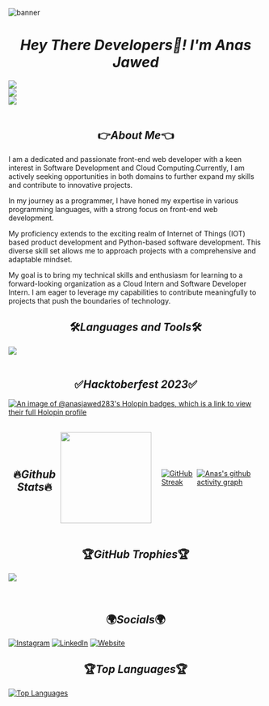 <!-- --------------------------------------------------------------------------------------------------------------------------------------------- -->
![banner](https://github.com/anasjawed283/anasjawed283/assets/103234658/a0d4f62c-d341-4de4-9dce-2daf65e0643b)
<!-- --------------------------------------------------------------------------------------------------------------------------------------------- -->

<div id="header" align="center">
  <h1><i>Hey There Developers👋! I'm <b>Anas Jawed</b></i></h1>
</div>

<!-- --------------------------------------------------------------------------------------------------------------------------------------------- -->
<div align="center">
  <img src="https://komarev.com/ghpvc/?username=anasjawed283&style=flat-square&color=yellow" style="margin: 0 auto; display: block;" />
  <img src="https://img.shields.io/github/stars/anasjawed283?affiliations=OWNER&color=%23FFFF00&label=github%20stars&logo=github&logoColor=%23fffFF&style=flat" style="margin: 0 auto; display: block;" />
  <img src="https://img.shields.io/github/followers/anasjawed283?affiliations=OWNER&color=%23FFFF00&label=github%20followers&logo=github&logoColor=%23fffFF&style=flat" style="margin: 0 auto; display: block;" />

</div>

<!-- --------------------------------------------------------------------------------------------------------------------------------------------- -->
<br>
<h2 align='center'>👉<i>About Me</i>👈</h2>
<p>I am a dedicated and passionate front-end web developer with a keen interest in Software Development and Cloud Computing.Currently, I am actively seeking opportunities in both domains to further expand my skills and contribute to innovative projects.
  
In my journey as a programmer, I have honed my expertise in various programming languages, with a strong focus on front-end web development.

My proficiency extends to the exciting realm of Internet of Things (IOT) based product development and Python-based software development. This diverse skill set allows me to approach projects with a comprehensive and adaptable mindset.

My goal is to bring my technical skills and enthusiasm for learning to a forward-looking organization as a Cloud Intern and Software Developer Intern. I am eager to leverage my capabilities to contribute meaningfully to projects that push the boundaries of technology.</p>

<!-- --------------------------------------------------------------------------------------------------------------------------------------------- -->

<h2 align='center'>🛠️<i>Languages and Tools</i>🛠️</h2>
  <a href="https://skillicons.dev" align="center">
    <img align="center" src="https://skillicons.dev/icons?i=html,css,js,typescript,react,tailwind,bootstrap,nextjs,git,github,aws,azure,wordpress,figma,vercel,c,cpp,java,python,r,linux,ubuntu,ros,octave,autocad,arduino,matlab" /></a>
<br>
<!-- --------------------------------------------------------------------------------------------------------------------------------------------- -->
<br>
<h2 align='center'>✅<i>Hacktoberfest 2023</i>✅</h2>

[![An image of @anasjawed283's Holopin badges, which is a link to view their full Holopin profile](https://holopin.me/anasjawed283)](https://holopin.io/@anasjawed283)

<!-- --------------------------------------------------------------------------------------------------------------------------------------------- -->
<br>
<div style="display: flex; align-items: center; justify-content: center;">
<h2 align='center'>🔥<i>Github Stats</i>🔥</h2>
  <div style="text-align: center; margin-right: 20px;">
    <a href="https://github.com/anasjawed283">
      <img height="180em" src="https://github-readme-stats-eight-theta.vercel.app/api?username=anasjawed283&show_icons=true&theme=dark&background=000000&include_all_commits=true&count_private=true"/>
    </a>
  </div>
  

  <div>
    <a href="https://git.io/streak-stats">
      <img src="http://github-readme-streak-stats.herokuapp.com?user=anasjawed283&theme=dark&background=000000" alt="GitHub Streak">
    </a>
  </div>

  [![Anas's github activity graph](https://github-readme-activity-graph.vercel.app/graph?username=anasjawed283&theme=react-dark)](https://github.com/anasjawed283/github-readme-activity-graph)

</div>
<br>
<!-- --------------------------------------------------------------------------------------------------------------------------------------------- -->
<h2 align='center'>🏆<i>GitHub Trophies</i>🏆</h2>


![](https://github-profile-trophy.vercel.app/?username=anasjawed283&theme=gitdimmed&no-frame=false&no-bg=false&margin-w=4)


<!-- --------------------------------------------------------------------------------------------------------------------------------------------- -->

<br>
<h2 align='center'>🌍<i>Socials</i>🌍</h2>

  [![Instagram](https://img.shields.io/badge/Instagram-%23E4405F.svg?logo=Instagram&logoColor=white)](https://instagram.com/anas_jawed9484)
  [![LinkedIn](https://img.shields.io/badge/LinkedIn-%230077B5.svg?logo=linkedin&logoColor=white)](https://www.linkedin.com/in/anas-jawed283/)
  [![Website](https://img.shields.io/badge/Website-%23800080.svg?logo=Gmail&logoColor=white)](https://anasjawed283.github.io)

<!-- --------------------------------------------------------------------------------------------------------------------------------------------- -->

  

  
  
<!--

<h3><b>Visitors:</b></h3>

![Visitor Count](https://profile-counter.glitch.me/{anasjawed283}/count.svg)


<div id="badges" align="center">
  <a href="https://github.com/anasjawed283/anasjawed283/discussions/1">
    <img src="https://img.shields.io/badge/Click Here For Discussions And To Ask Questions-black?style=for-the-badge&logo=github&logoColor=white" alt="github Badge"/>
  </a>
</div>
-->
<!--<h3><b>🔥Top Repositories:🔥</b></h3>

[![Readme Card](https://github-readme-stats.vercel.app/api/pin/?username=anasjawed283&repo=R-Programming)](https://github.com/anasjawed283/R-Programming)
  
[![Readme Card](https://github-readme-stats.vercel.app/api/pin/?username=anasjawed283&repo=LearnSQL)](https://github.com/anasjawed283/LearnSQL)
  
[![Readme Card](https://github-readme-stats.vercel.app/api/pin/?username=anasjawed283&repo=Data-Structures)](https://github.com/anasjawed283/Data-Structures)

[![Readme Card](https://github-readme-stats.vercel.app/api/pin/?username=anasjawed283&repo=Codeforces-Solutions)](https://github.com/anasjawed283/CodeForces-Solutions)
  
[![Readme Card](https://github-readme-stats.vercel.app/api/pin/?username=anasjawed283&repo=IOT-Projects)](https://github.com/anasjawed283/IOT-Projects)
  
[![Readme Card](https://github-readme-stats.vercel.app/api/pin/?username=anasjawed283&repo=WebDevFreeWebsiteCodes)](https://github.com/anasjawed283/WebDevFreeWebsiteCodes)
  
[![Readme Card](https://github-readme-stats.vercel.app/api/pin/?username=anasjawed283&repo=Assembly-Microprocessors)](https://github.com/anasjawed283/Assembly-Microprocessors)

[![Readme Card](https://github-readme-stats.vercel.app/api/pin/?username=anasjawed283&repo=Assembly-Microprocessors)](https://github.com/anasjawed283/Assembly-Microprocessors)

[![Readme Card](https://github-readme-stats.vercel.app/api/pin/?username=anasjawed283&repo=Java-Exam-Codes)](https://github.com/anasjawed283/Java-Exam-Codes)
  
[![Readme Card](https://github-readme-stats.vercel.app/api/pin/?username=anasjawed283&repo=Open-For-All)](https://github.com/anasjawed283/Open-For-All)
  
[![Readme Card](https://github-readme-stats.vercel.app/api/pin/?username=anasjawed283&repo=Computer-Networks)](https://github.com/anasjawed283/Computer-Networks)
-->

<h2 align='center'>🏆<i>Top Languages</i>🏆</h2>


<a href="https://github.com/anasjawed283" align="left"><img src="https://github-readme-stats.vercel.app/api/top-langs/?username=anasjawed283&langs_count=10&title_color=14b8a6&text_color=ffffff&icon_color=0891b2&bg_color=1c1917&hide_border=true&locale=en&custom_title=Top%20%Languages" alt="Top Languages" /></a>
